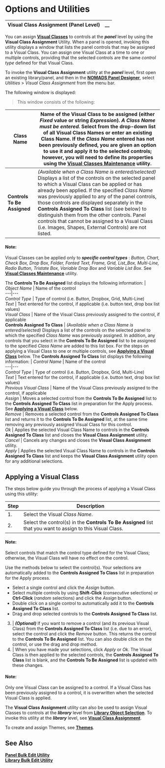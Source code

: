 # Options and Utilities   
  
**Visual Class Assignment (Panel Level)** |  **__**  
---|---  
  
You can assign **[Visual Classes](../../System%20Maintenance%20Tools/System%20Options/Visual%20Classes.md)** to controls at the **_panel_** level by using the **Visual Class Assignment** Utility. When a panel is opened, invoking this utility displays a window that lists the panel controls that may be assigned to a Visual Class. You can assign one Visual Class at a time to one or multiple controls, providing that the selected controls are the same _control type_ defined for that Visual Class.

To invoke the **Visual Class Assignment** utility at the **_panel_** level, first open an existing library/panel, and then in the **[NOMADS Panel Designer](../Introduction.md)**, select _Utilities_ > _Visual Class Assignment_ from the menu bar.

The following window is displayed:

> This window consists of the following:

**Class Name** |  Name of the Visual Class to be assigned (either _Fixed_ value or string _Expression_). **_A Class Name must be entered._** Select from the drop-down list of all Visual Class Names or enter an existing Class Name. If the _Class Name_ entered has not been previously defined, you are given an option to use it and apply it to the selected controls; however, you will need to define its properties using the **[Visual Classes Maintenance](../../System%20Maintenance%20Tools/System%20Options/Visual%20Classes.htm#vcutility)** utility.  
---|---  
**Controls To Be Assigned** |  _(Available when a Class Name is entered/selected)_ Displays a list of the controls on the selected panel to which a Visual Class can be applied or has already been applied. If the specified _Class Name_ was previously applied to any of the panel controls, those controls are displayed separately in the **Controls Assigned To Class** list (see below) to distinguish them from the other controls. Panel controls that cannot be assigned to a Visual Class (i.e. Images, Shapes, External Controls) are not listed.

#### **Note:**  
Visual Classes can be applied only to **_specific control types_** : _Button, Chart, Check Box, Drop Box, Folder, Fonted Text, Frame, Grid, List_Box, Multi-Line, Radio Button, Tristate Box, Variable Drop Box_ and _Variable List Box_. See **[Visual Classes Maintenance](../../System%20Maintenance%20Tools/System%20Options/Visual%20Classes.htm#vcutility)** utility.

The **Controls To Be Assigned** list displays the following information: |  _Object Name_ |  Name of the control  
---|---  
_Control Type_ |  Type of control (i.e. Button, Dropbox, Grid, Multi-Line)  
_Text_ |  Text entered for the control, if applicable (i.e. button text, drop box list values)  
_Visual Class_ |  Name of the Visual Class previously assigned to the control, if applicable  
**Controls Assigned To Class** |  _(Available when a Class Name is entered/selected)_ Displays a list of the controls on the selected panel to which the specified _Class Name_ was previously assigned. In addition, any controls that you select in the **Controls To Be Assigned** list to be assigned to the specified _Class Name_ are added to this list box. For the steps on applying a Visual Class to one or multiple controls, see **[Applying a Visual Class](Visual%20Class%20Assignment%20\(Panel%20Level\).htm#applyclass)** below. The **Controls Assigned To Class** list displays the following information: |  _Control Name_ |  Name of the control  
---|---  
_Control Type_ |  Type of control (i.e. Button, Dropbox, Grid, Multi-Line)  
_Text_ |  Text entered for the control, if applicable (i.e. button text, drop box list values)  
_Previous Visual Class_ |  Name of the Visual Class previously assigned to the control, if applicable  
_Assign_ |  Moves a selected control from the **Controls To Be Assigned** list to the **Controls Assigned To Class** list in preparation for the Apply process. See **[Applying a Visual Class](Visual%20Class%20Assignment%20\(Panel%20Level\).htm#applyclass)** below.  
_Remove_ |  Removes a selected control from the **Controls Assigned To Class** list and returns it to the **Controls To Be Assigned** list, at the same time removing any previously assigned Visual Class for this control.  
_Ok_ |  Applies the selected Visual Class Name to controls in the **Controls Assigned To Class** list and closes the **Visual Class Assignment** utility.  
_Cancel_ |  Cancels any changes and closes the **Visual Class Assignment** utility.  
_Apply_ |  Applies the selected Visual Class Name to controls in the **Controls Assigned To Class** list and keeps the **Visual Class Assignment** utility open for any additional selections.  
  
##  Applying a Visual Class

The steps below guide you through the process of applying a Visual Class using this utility:

**Step** |  **Description**  
---|---  
1. |  Select the Visual _Class Name_.  
2. |  Select the control(s) in the **Controls To Be Assigned** list that you want to assign to this Visual Class.

#### **Note:**  
Select controls that match the control type defined for the Visual Class; otherwise, the Visual Class will have no effect on the control.

Use the methods below to select the control(s). Your selections are automatically added to the **Controls Assigned To Class** list in preparation for the Apply process.

  * Select a single control and click the _Assign_ button.
  * Select multiple controls by using **Shift-Click** (_consecutive_ selections) or **Ctrl-Click** (_random_ selections) and click the _Assign_ button.
  * Double click on a single control to automatically add it to the **Controls Assigned To Class** list.
  * Drag and drop selected controls to the **Controls Assigned To Class** list.

  
3. |  **_(Optional)_** If you want to remove a control (and its previous Visual Class) from the **Controls Assigned To Class** list (i.e. due to an error), select the control and click the _Remove_ button. This returns the control to the **Controls To Be Assigned** list. You can also double click on the control, or use the drag and drop method.  
4. |  When you have made your selections, click _Apply_ or _Ok_. The Visual Class is then applied to the selected controls, the **Controls Assigned To Class** list is blank, and the **Controls To Be Assigned** list is updated with these changes.

#### **Note:**  
Only one Visual Class can be assigned to a control. If a Visual Class has been previously assigned to a control, it is overwritten when the selected Visual Class is applied.  
  
The **Visual Class Assignment** utility can also be used to assign Visual Classes to controls at the **_library_** level from **[Library Object Selection](../../NOMADS%20Development/Library%20Object%20Selection/Overview.md)**. To invoke this utility at the **_library_** level, see **[Visual Class Assignment](../../NOMADS%20Development/Maintaining%20Library%20Objects/Visual%20Class%20Assignment.md)**.

To create and assign Themes, see **[Themes](../../System%20Maintenance%20Tools/System%20Options/Themes.md)**.

## See Also

**[Panel Bulk Edit Utility](Bulk%20Edit%20Utility.md)  
[Library Bulk Edit Utility](../../NOMADS%20Development/Maintaining%20Library%20Objects/Library%20Bulk%20Edit.md)**
